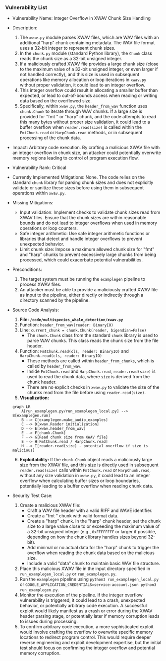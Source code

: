 ### Vulnerability List

- Vulnerability Name: Integer Overflow in XWAV Chunk Size Handling

- Description:
    1. The `xwav.py` module parses XWAV files, which are WAV files with an additional "harp" chunk containing metadata. The WAV file format uses a 32-bit integer to represent chunk sizes.
    2. In the `chunk.py` module (standard Python library), the `Chunk` class reads the chunk size as a 32-bit unsigned integer.
    3. If a maliciously crafted XWAV file provides a large chunk size (close to the maximum value of a 32-bit unsigned integer, or even larger if not handled correctly), and this size is used in subsequent operations like memory allocation or loop iterations in `xwav.py` without proper validation, it could lead to an integer overflow.
    4. This integer overflow could result in allocating a smaller buffer than expected, or lead to out-of-bounds access when reading or writing data based on the overflowed size.
    5. Specifically, within `xwav.py`, the `header_from_wav` function uses `chunk.Chunk` to iterate through WAV chunks. If a large size is provided for "fmt " or "harp" chunk, and the code attempts to read this many bytes without proper size validation, it could lead to a buffer overflow when `reader.read(size)` is called within the `FmtChunk.read` or `HarpChunk.read` methods, or in subsequent processing of the chunk data.

- Impact:
    Arbitrary code execution. By crafting a malicious XWAV file with an integer overflow in chunk size, an attacker could potentially overwrite memory regions leading to control of program execution flow.

- Vulnerability Rank: Critical

- Currently Implemented Mitigations:
    None. The code relies on the standard `chunk` library for parsing chunk sizes and does not explicitly validate or sanitize these sizes before using them in subsequent operations within `xwav.py`.

- Missing Mitigations:
    - Input validation: Implement checks to validate chunk sizes read from XWAV files. Ensure that the chunk sizes are within reasonable bounds and do not lead to integer overflows when used in memory operations or loop counters.
    - Safe integer arithmetic: Use safe integer arithmetic functions or libraries that detect and handle integer overflows to prevent unexpected behavior.
    - Limit chunk size: Impose a maximum allowed chunk size for "fmt" and "harp" chunks to prevent excessively large chunks from being processed, which could exacerbate potential vulnerabilities.

- Preconditions:
    1. The target system must be running the `examplegen` pipeline to process XWAV files.
    2. An attacker must be able to provide a maliciously crafted XWAV file as input to the pipeline, either directly or indirectly through a directory scanned by the pipeline.

- Source Code Analysis:
    1. **File: `/code/multispecies_whale_detection/xwav.py`**
    2. Function: `header_from_wav(reader: BinaryIO)`
    3. Line: `current_chunk = chunk.Chunk(reader, bigendian=False)`
        - The `chunk.Chunk` class from the standard `chunk` library is used to parse WAV chunks. This class reads the chunk size from the file header.
    4. Function: `FmtChunk.read(cls, reader: BinaryIO)` and `HarpChunk.read(cls, reader: BinaryIO)`
        - These methods are called within `header_from_chunks`, which is called by `header_from_wav`.
        - Inside `FmtChunk.read` and `HarpChunk.read`, `reader.read(size)` is used to read the chunk data, where `size` is derived from the chunk header.
        - There are no explicit checks in `xwav.py` to validate the size of the chunks read from the file before using `reader.read(size)`.
    5. **Visualization:**

    ```
    graph LR
        A[run_examplegen.py/run_examplegen_local.py] --> B[examplegen.run]
        B --> C[examplegen.make_audio_examples]
        C --> D[xwav.Reader initialization]
        D --> E[xwav.header_from_wav]
        E --> F[chunk.Chunk]
        F --> G[Read chunk size from XWAV file]
        E --> H[FmtChunk.read / HarpChunk.read]
        H --> I[reader.read(size) - potential overflow if size is malicious]
    ```
    6. **Exploitability:** If the `chunk.Chunk` object reads a maliciously large size from the XWAV file, and this size is directly used in subsequent `reader.read(size)` calls within `FmtChunk.read` or `HarpChunk.read`, without any size validation in `xwav.py`, it could lead to an integer overflow when calculating buffer sizes or loop boundaries, potentially leading to a buffer overflow when reading chunk data.

- Security Test Case:
    1. Create a malicious XWAV file:
        - Craft a WAV file header with a valid RIFF and WAVE identifier.
        - Create a "fmt " chunk with valid format data.
        - Create a "harp" chunk. In the "harp" chunk header, set the chunk size to a large value close to or exceeding the maximum value of a 32-bit unsigned integer (e.g., `0xFFFFFFFF` or larger if possible, depending on how the chunk library handles sizes beyond 32-bit).
        - Add minimal or no actual data for the "harp" chunk to trigger the overflow when reading the chunk data based on the malicious size.
        - Include a valid "data" chunk to maintain basic WAV file structure.
    2. Place this malicious XWAV file in the input directory specified in `run_examplegen_local.py` or `run_examplegen.py`.
    3. Run the `examplegen` pipeline using `python3 run_examplegen_local.py` or `GOOGLE_APPLICATION_CREDENTIALS=service-account.json python3 run_examplegen.py`.
    4. Monitor the execution of the pipeline. If the integer overflow vulnerability is triggered, it could lead to a crash, unexpected behavior, or potentially arbitrary code execution. A successful exploit would likely manifest as a crash or error during the XWAV header parsing stage, or potentially later if memory corruption leads to issues during processing.
    5. To confirm arbitrary code execution, a more sophisticated exploit would involve crafting the overflow to overwrite specific memory locations to redirect program control. This would require deeper reverse engineering and exploit development expertise, but the initial test should focus on confirming the integer overflow and potential memory corruption.